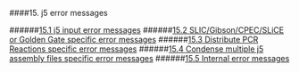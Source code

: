 ####15. j5 error messages

######[15.1 j5 input error messages](chp15_1.html)
######[15.2 SLIC/Gibson/CPEC/SLiCE or Golden Gate specific error messages](chp15_2.html)
######[15.3 Distribute PCR Reactions specific error messages](chp15_3.html)
######[15.4 Condense multiple j5 assembly files specific error messages](chp15_4.html)
######[15.5 Internal error messages](chp15_5.html)
